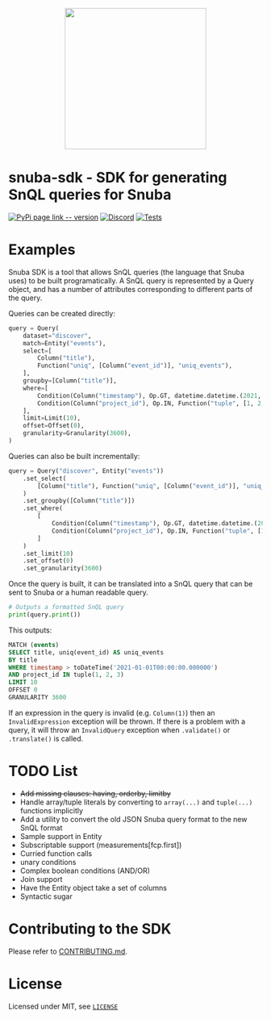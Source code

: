 <p align="center">
    <a href="https://sentry.io" target="_blank" align="center">
        <img src="https://sentry-brand.storage.googleapis.com/sentry-logo-black.png" width="280">
    </a>
</p>

# snuba-sdk - SDK for generating SnQL queries for Snuba

[![PyPi page link -- version](https://img.shields.io/pypi/v/snuba-sdk.svg)](https://pypi.python.org/pypi/snuba-sdk)
[![Discord](https://img.shields.io/discord/621778831602221064)](https://discord.gg/cWnMQeA)
[![Tests](https://github.com/getsentry/snuba-sdk/workflows/tests/badge.svg)](https://github.com/getsentry/snuba-sdk/actions)

# Examples

Snuba SDK is a tool that allows SnQL queries (the language that Snuba uses) to be built programatically. A SnQL query is represented by a Query object, and has a number of attributes corresponding to different parts of the query.

Queries can be created directly:

```python
query = Query(
    dataset="discover",
    match=Entity("events"),
    select=[
        Column("title"),
        Function("uniq", [Column("event_id")], "uniq_events"),
    ],
    groupby=[Column("title")],
    where=[
        Condition(Column("timestamp"), Op.GT, datetime.datetime.(2021, 1, 1)),
        Condition(Column("project_id"), Op.IN, Function("tuple", [1, 2, 3])),
    ],
    limit=Limit(10),
    offset=Offset(0),
    granularity=Granularity(3600),
)
```

Queries can also be built incrementally:

```python
query = Query("discover", Entity("events"))
    .set_select(
        [Column("title"), Function("uniq", [Column("event_id")], "uniq_events")]
    )
    .set_groupby([Column("title")])
    .set_where(
        [
            Condition(Column("timestamp"), Op.GT, datetime.datetime.(2021, 1, 1)),
            Condition(Column("project_id"), Op.IN, Function("tuple", [1, 2, 3])),
        ]
    )
    .set_limit(10)
    .set_offset(0)
    .set_granularity(3600)
```

Once the query is built, it can be translated into a SnQL query that can be sent to Snuba or a human readable query.

```python
# Outputs a formatted SnQL query
print(query.print())
```

This outputs:

```sql
MATCH (events)
SELECT title, uniq(event_id) AS uniq_events
BY title
WHERE timestamp > toDateTime('2021-01-01T00:00:00.000000')
AND project_id IN tuple(1, 2, 3)
LIMIT 10
OFFSET 0
GRANULARITY 3600
```

If an expression in the query is invalid (e.g. `Column(1)`) then an `InvalidExpression` exception will be thrown. If there is a problem with a query, it will throw an `InvalidQuery` exception when `.validate()` or `.translate()` is called.

# TODO List

- ~~Add missing clauses: having, orderby, limitby~~
- Handle array/tuple literals by converting to `array(...)` and `tuple(...)` functions implicitly
- Add a utility to convert the old JSON Snuba query format to the new SnQL format
- Sample support in Entity
- Subscriptable support (measurements\[fcp.first\])
- Curried function calls
- unary conditions
- Complex boolean conditions (AND/OR)
- Join support
- Have the Entity object take a set of columns
- Syntactic sugar


# Contributing to the SDK

Please refer to [CONTRIBUTING.md](https://github.com/getsentry/snuba-sdk/blob/master/CONTRIBUTING.md).

# License

Licensed under MIT, see [`LICENSE`](https://github.com/getsentry/snuba-sdk/blob/master/LICENSE)
